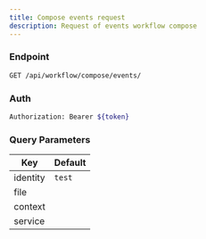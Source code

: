 ```yaml
---
title: Compose events request
description: Request of events workflow compose
---
```


### Endpoint

```bash
GET /api/workflow/compose/events/
```

### Auth

```bash
Authorization: Bearer ${token}
```

### Query Parameters

| Key | Default |
|-----|---------|
| identity | `test` |
| file |  |
| context |  |
| service |  |

